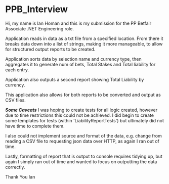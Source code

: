 # PPB_Interview
Hi, my name is Ian Homan and this is my submission for the PP Betfair Associate .NET Engineering role. 

Application reads in data as a txt file from a specified location. From there it breaks data down into
a list of strings, making it more manageable, to allow for structured output reports to be created.

Application sorts data by selection name and currency type, then aggregates it to generate num of bets,
Total Stakes and Total liability for each entry.

Application also outputs a second report showing Total Liability by currency.

This application also allows for both reports to be converted and output as CSV files.

***Some Caveats***
I was hoping to create tests for all logic created, however due to time restrictions this could not be
achieved. I did begin to create some templates for tests (within 'LiabilityReportTests') but ultimately
did not have time to complete them.

I also could not implement source and format of the data, e.g. change from reading a CSV file to requesting
json data over HTTP, as again I ran out of time.

Lastly, formatting of report that is output to console requires tidying up, but again I simply ran out of time
and wanted to focus on outputting the data correctly.

Thank You
Ian
